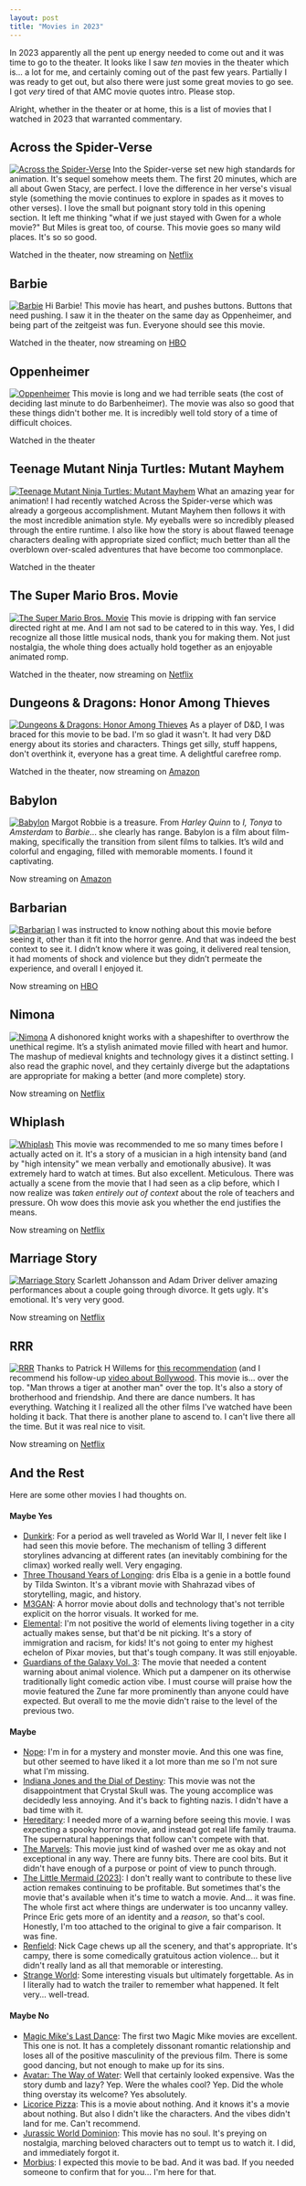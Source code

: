 ```yaml
---
layout: post
title: "Movies in 2023"
---
```

In 2023 apparently all the pent up energy needed to come out and it was time to go to the theater. It looks like I saw _ten_ movies in the theater which is... a lot for me, and certainly coming out of the past few years. Partially I was ready to get out, but also there were just some great movies to go see. I got _very_ tired of that AMC movie quotes intro. Please stop.

Alright, whether in the theater or at home, this is a list of movies that I watched in 2023 that warranted commentary. 

## Across the Spider-Verse
[![Across the Spider-Verse](/media/posts/across-the-spider-verse.jpg)](https://www.imdb.com/title/tt11358390/)
Into the Spider-verse set new high standards for animation. It's sequel somehow meets them. The first 20 minutes, which are all about Gwen Stacy, are perfect. I love the difference in her verse's visual style (something the movie continues to explore in spades as it moves to other verses). I love the small but poignant story told in this opening section. It left me thinking "what if we just stayed with Gwen for a whole movie?" But Miles is great too, of course. This movie goes so many wild places. It's so so good.

<p class="playLine"><span class='playIcon netflix'></span>Watched in the theater, now streaming on <a href="https://www.netflix.com/title/81594921">Netflix</a></p>


## Barbie
[![Barbie](/media/posts/barbie.webp)](https://www.imdb.com/title/tt1517268/)
Hi Barbie! This movie has heart, and pushes buttons. Buttons that need pushing. I saw it in the theater on the same day as Oppenheimer, and being part of the zeitgeist was fun. Everyone should see this movie.

<p class="playLine"><span class='playIcon hbo'></span>Watched in the theater, now streaming on <a href="https://play.max.com/movie/80bc4915-c826-499f-9961-b422b17559b6">HBO</a></p>


## Oppenheimer
[![Oppenheimer](/media/posts/oppenheimer.jpg)](https://www.imdb.com/title/tt15398776/)
This movie is long and we had terrible seats (the cost of deciding last minute to do Barbenheimer). The movie was also so good that these things didn't bother me. It is incredibly well told story of a time of difficult choices.

<p class="playLine">Watched in the theater</p>


## Teenage Mutant Ninja Turtles: Mutant Mayhem
[![Teenage Mutant Ninja Turtles: Mutant Mayhem](/media/posts/mutant-mayhem.webp)](https://www.imdb.com/title/tt8589698/)
What an amazing year for animation! I had recently watched Across the Spider-verse which was already a gorgeous accomplishment. Mutant Mayhem then follows it with the most incredible animation style. My eyeballs were so incredibly pleased through the entire runtime. I also like how the story is about flawed teenage characters dealing with appropriate sized conflict; much better than all the overblown over-scaled adventures that have become too commonplace.

<p class="playLine">Watched in the theater</p>


## The Super Mario Bros. Movie
[![The Super Mario Bros. Movie](/media/posts/super-mario-bros-movie.jpg)](https://www.imdb.com/title/tt6718170/)
This movie is dripping with fan service directed right at me. And I am not sad to be catered to in this way. Yes, I did recognize all those little musical nods, thank you for making them. Not just nostalgia, the whole thing does actually hold together as an enjoyable animated romp.

<p class="playLine"><span class='playIcon netflix'></span>Watched in the theater, now streaming on <a href="https://www.netflix.com/title/81640914">Netflix</a></p>


## Dungeons & Dragons: Honor Among Thieves
[![Dungeons & Dragons: Honor Among Thieves](/media/posts/honor-among-thieves.jpg)](https://www.imdb.com/title/tt2906216/)
As a player of D&D, I was braced for this movie to be bad. I'm so glad it wasn't. It had very D&D energy about its stories and characters. Things get silly, stuff happens, don't overthink it, everyone has a great time. A delightful carefree romp.

<p class="playLine"><span class='playIcon amazon'></span>Watched in the theater, now streaming on <a href="https://www.amazon.com/Dungeons-Dragons-Honor-Among-Thieves/dp/B0B693RJHX/">Amazon</a></p>


## Babylon
[![Babylon](/media/posts/babylon.jpeg)](https://www.imdb.com/title/tt10640346/)
Margot Robbie is a treasure. From _Harley Quinn_ to _I, Tonya_ to _Amsterdam_ to _Barbie_... she clearly has range. Babylon is a film about film-making, specifically the transition from silent films to talkies. It’s wild and colorful and engaging, filled with memorable moments. I found it captivating.

<p class="playLine"><span class='playIcon amazon'></span>Now streaming on <a href="https://www.amazon.com/Babylon-Brad-Pitt/dp/B0B679Q97L">Amazon</a></p>


## Barbarian 
[![Barbarian](/media/posts/barbarian.jpg)](https://www.imdb.com/title/tt15791034/)
I was instructed to know nothing about this movie before seeing it, other than it fit into the horror genre. And that was indeed the best context to see it. I didn’t know where it was going, it delivered real tension, it had moments of shock and violence but they didn’t permeate the experience, and overall I enjoyed it.

<p class="playLine"><span class='playIcon hbo'></span>Now streaming on <a href="https://www.hbo.com/movies/barbarian">HBO</a></p>


## Nimona
[![Nimona](/media/posts/nimona.jpg)](https://www.imdb.com/title/tt19500164/)
A dishonored knight works with a shapeshifter to overthrow the unethical regime. It’s a stylish animated movie filled with heart and humor. The mashup of medieval knights and technology gives it a distinct setting. I also read the graphic novel, and they certainly diverge but the adaptations are appropriate for making a better (and more complete) story. 

<p class="playLine"><span class='playIcon netflix'></span>Now streaming on <a href="https://www.netflix.com/title/81444554">Netflix</a></p>


## Whiplash
[![Whiplash](/media/posts/whiplash.webp)](https://www.imdb.com/title/tt2582802/)
This movie was recommended to me so many times before I actually acted on it. It's a story of a musician in a high intensity band (and by "high intensity" we mean verbally and emotionally abusive). It was extremely hard to watch at times. But also excellent. Meticulous. There was actually a scene from the movie that I had seen as a clip before, which I now realize was _taken entirely out of context_ about the role of teachers and pressure. Oh wow does this movie ask you whether the end justifies the means.

<p class="playLine"><span class='playIcon netflix'></span>Now streaming on <a href="https://www.netflix.com/title/70299275">Netflix</a></p>


## Marriage Story
[![Marriage Story](/media/posts/marriage-story.jpg)](https://www.imdb.com/title/tt7653254/)
Scarlett Johansson and Adam Driver deliver amazing performances about a couple going through divorce. It gets ugly. It's emotional. It's very very good.

<p class="playLine"><span class='playIcon netflix'></span>Now streaming on <a href="https://www.netflix.com/title/80223779">Netflix</a></p>


## RRR
[![RRR](/media/posts/rrr.webp)](https://www.imdb.com/title/tt8178634/)
Thanks to Patrick H Willems for [this recommendation](https://www.youtube.com/watch?v=dPU2D5Ftjbw) (and I recommend his follow-up [video about Bollywood](https://www.youtube.com/watch?v=BSRddWXSAA4). This movie is... over the top. "Man throws a tiger at another man" over the top. It's also a story of brotherhood and friendship. And there are dance numbers. It has everything. Watching it I realized all the other films I've watched have been holding it back. That there is another plane to ascend to. I can't live there all the time. But it was real nice to visit.

<p class="playLine"><span class='playIcon netflix'></span>Now streaming on <a href="https://www.netflix.com/title/81476453">Netflix</a></p>

## And the Rest

Here are some other movies I had thoughts on.

#### Maybe Yes

- [Dunkirk](https://www.imdb.com/title/tt5013056/): For a period as well traveled as World War II, I never felt like I had seen this movie before. The mechanism of telling 3 different storylines advancing at different rates (an inevitably combining for the climax) worked really well. Very engaging.
- [Three Thousand Years of Longing](https://www.imdb.com/title/tt9198364/): dris Elba is a genie in a bottle found by Tilda Swinton. It's a vibrant movie with Shahrazad vibes of storytelling, magic, and history.
- [M3GAN](https://www.imdb.com/title/tt8760708/): A horror movie about dolls and technology that's not terrible explicit on the horror visuals. It worked for me.
- [Elemental](https://www.imdb.com/title/tt15789038/): I'm not positive the world of elements living together in a city actually makes sense, but that'd be nit picking. It's a story of immigration and racism, for kids! It's not going to enter my highest echelon of Pixar movies, but that's tough company. It was still enjoyable.
- [Guardians of the Galaxy Vol. 3](https://www.imdb.com/title/tt6791350/): The movie that needed a content warning about animal violence. Which put a dampener on its otherwise traditionally light comedic action vibe. I must course will praise how the movie featured the Zune far more prominently than anyone could have expected. But overall to me the movie didn't raise to the level of the previous two.

#### Maybe

- [Nope](https://www.imdb.com/title/tt10954984/): I'm in for a mystery and monster movie. And this one was fine, but other seemed to have liked it a lot more than me so I'm not sure what I'm missing.
- [Indiana Jones and the Dial of Destiny](https://www.imdb.com/title/tt1462764/): This movie was not the disappointment that Crystal Skull was. The young accomplice was decidedly less annoying. And it's back to fighting nazis. I didn't have a bad time with it.
- [Hereditary](https://www.imdb.com/title/tt7784604/): I needed more of a warning before seeing this movie. I was expecting a spooky horror movie, and instead got real life family trauma. The supernatural happenings that follow can't compete with that.
- [The Marvels](https://www.imdb.com/title/tt10676048/): This movie just kind of washed over me as okay and not exceptional in any way. There are funny bits. There are cool bits. But it didn't have enough of a purpose or point of view to punch through.
- [The Little Mermaid (2023)](https://www.imdb.com/title/tt5971474/): I don't really want to contribute to these live action remakes continuing to be profitable. But sometimes that's the movie that's available when it's time to watch a movie. And... it was fine. The whole first act where things are underwater is too uncanny valley. Prince Eric gets more of an identity and a _reason_, so that's cool. Honestly, I'm too attached to the original to give a fair comparison. It was fine.
- [Renfield](https://www.imdb.com/title/tt11358390/): Nick Cage chews up all the scenery, and that's appropriate. It's campy, there is some comedically gratuitous action violence... but it didn't really land as all that memorable or interesting.
- [Strange World](https://www.imdb.com/title/tt10298840/): Some interesting visuals but ultimately forgettable. As in I literally had to watch the trailer to remember what happened. It felt very... well-tread.

#### Maybe No

- [Magic Mike's Last Dance](https://www.imdb.com/title/tt16280138/): The first two Magic Mike movies are excellent. This one is not. It has a completely dissonant romantic relationship and loses all of the positive masculinity of the previous film. There is some good dancing, but not enough to make up for its sins.
- [Avatar: The Way of Water](https://www.imdb.com/title/tt1630029/): Well that certainly looked expensive. Was the story dumb and lazy? Yep. Were the whales cool? Yep. Did the whole thing overstay its welcome? Yes absolutely.
- [Licorice Pizza](https://www.imdb.com/title/tt11271038/): This is a movie about nothing. And it knows it's a movie about nothing. But also I didn't like the characters. And the vibes didn't land for me. Can't recommend.
- [Jurassic World Dominion](https://www.imdb.com/title/tt8041270/): This movie has no soul. It's preying on nostalgia, marching beloved characters out to tempt us to watch it. I did, and immediately forgot it.
- [Morbius](https://www.imdb.com/title/tt5108870/): I expected this movie to be bad. And it was bad. If you needed someone to confirm that for you... I'm here for that.